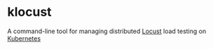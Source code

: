 # klocust
A command-line tool for managing distributed [Locust](https://locust.io/) load testing on [Kubernetes](https://kubernetes.io/)
